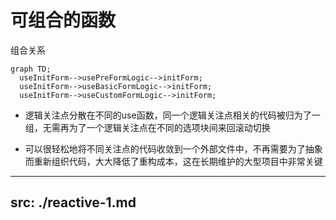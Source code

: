 # 可组合的函数
组合关系

```mermaid {theme:'dark'}
graph TD;
  useInitForm-->usePreFormLogic-->initForm;
  useInitForm-->useBasicFormLogic-->initForm;
  useInitForm-->useCustomFormLogic-->initForm;
```

<div v-click class="mt-2">

- 逻辑关注点分散在不同的use函数，同一个逻辑关注点相关的代码被归为了一组，无需再为了一个逻辑关注点在不同的选项块间来回滚动切换

</div>

<div v-click class="mt-1">

- 可以很轻松地将不同关注点的代码收敛到一个外部文件中，不再需要为了抽象而重新组织代码，大大降低了重构成本，这在长期维护的大型项目中非常关键

</div>

---
src: ./reactive-1.md
---
